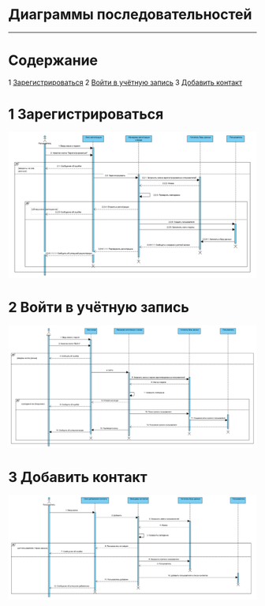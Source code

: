 # Диаграммы последовательностей
---

# Содержание
1 [Зарегистрироваться](#reg)
2 [Войти в учётную запись](#login)
3 [Добавить контакт](#add)

<a name="reg"/>

# 1 Зарегистрироваться
![Зарегистрироваться](../../../Images/System%20Design/Registration_seq.PNG)

<a name="login"/>

# 2 Войти в учётную запись
![Войти в учётную записть](../../../Images/System%20Design/Enter_seq.PNG)

<a name="add"/>

# 3 Добавить контакт
![Добавить заметку](../../../Images/System%20Design/AddContact_seq.PNG)